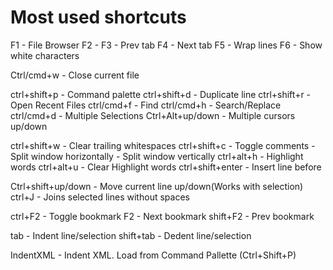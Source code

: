 # Most used shortcuts

F1                       -   File Browser
F2                       -
F3                       -   Prev tab
F4                       -   Next tab
F5                       -   Wrap lines
F6                       -   Show white characters

Ctrl/cmd+w               -   Close current file

ctrl+shift+p             -   Command palette
ctrl+shift+d             -   Duplicate line
ctrl+shift+r             -   Open Recent Files
ctrl/cmd+f               -   Find
ctrl/cmd+h               -   Search/Replace
ctrl/cmd+d               -   Multiple Selections
Ctrl+Alt+up/down         -   Multiple cursors up/down

ctrl+shift+w             -   Clear trailing whitespaces
ctrl+shift+c             -   Toggle comments
                         -   Split window horizontally
                         -   Split window vertically
ctrl+alt+h               -   Highlight words
ctrl+alt+u               -   Clear Highlight words
ctrl+shift+enter         -   Insert line before

Ctrl+shift+up/down       -   Move current line up/down(Works with selection)
ctrl+J                   -   Joins selected lines without spaces

ctrl+F2                  -   Toggle bookmark
F2                       -   Next bookmark
shift+F2                 -   Prev bookmark

tab                      -   Indent line/selection
shift+tab                -   Dedent line/selection

IndentXML                -   Indent XML. Load from Command Pallette (Ctrl+Shift+P)
